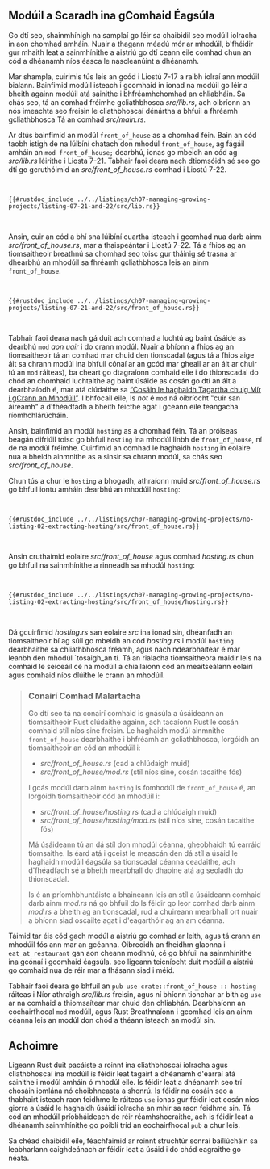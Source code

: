 ## Modúil a Scaradh ina gComhaid Éagsúla

Go dtí seo, shainmhínigh na samplaí go léir sa chaibidil seo modúil iolracha in aon chomhad amháin.
Nuair a thagann méadú mór ar mhodúil, b'fhéidir gur mhaith leat a sainmhínithe a aistriú go dtí ceann eile
comhad chun an cód a dhéanamh níos éasca le nascleanúint a dhéanamh.

Mar shampla, cuirimis tús leis an gcód i Liostú 7-17 a raibh iolraí ann
modúil bialann. Bainfimid modúil isteach i gcomhaid in ionad na modúil go léir a bheith againn
modúil atá sainithe i bhfréamhchomhad an chliabháin. Sa chás seo, tá an comhad fréimhe gcliathbhosca
_src/lib.rs_, ach oibríonn an nós imeachta seo freisin le cliathbhoscaí dénártha a bhfuil a fhréamh gcliathbhosca
Tá an comhad _src/main.rs_.

Ar dtús bainfimid an modúl `front_of_house` as a chomhad féin. Bain an
cód taobh istigh de na lúibíní chatach don mhodúl `front_of_house`, ag fágáil amháin
an `mod front_of_house;` dearbhú, ionas go mbeidh an cód ag _src/lib.rs_
léirithe i Liosta 7-21. Tabhair faoi deara nach dtiomsóidh sé seo go dtí go gcruthóimid an
_src/front_of_house.rs_ comhad i Liostú 7-22.

<Listing number="7-21" file-name="src/lib.rs" caption="Declaring the `front_of_house` module whose body will be in *src/front_of_house.rs*">

```rust,ignore,does_not_compile
{{#rustdoc_include ../../listings/ch07-managing-growing-projects/listing-07-21-and-22/src/lib.rs}}
```

</Listing>

Ansin, cuir an cód a bhí sna lúibíní cuartha isteach i gcomhad nua darb ainm
_src/front_of_house.rs_, mar a thaispeántar i Liostú 7-22. Tá a fhios ag an tiomsaitheoir breathnú
sa chomhad seo toisc gur tháinig sé trasna ar dhearbhú an mhodúil sa fhréamh gcliathbhosca
leis an ainm `front_of_house`.

<Listing number="7-22" file-name="src/front_of_house.rs" caption="Definitions inside the `front_of_house` module in *src/front_of_house.rs*">

```rust,ignore
{{#rustdoc_include ../../listings/ch07-managing-growing-projects/listing-07-21-and-22/src/front_of_house.rs}}
```

</Listing>

Tabhair faoi deara nach gá duit ach comhad a luchtú ag baint úsáide as dearbhú `mod` _aon uair_ i do
crann modúl. Nuair a bhíonn a fhios ag an tiomsaitheoir tá an comhad mar chuid den tionscadal (agus tá a fhios aige
áit sa chrann modúl ina bhfuil cónaí ar an gcód mar gheall ar an áit ar chuir tú an `mod`
ráiteas), ba cheart go dtagraíonn comhaid eile i do thionscadal do chód an chomhaid luchtaithe
ag baint úsáide as cosán go dtí an áit a dearbhaíodh é, mar atá clúdaithe sa [“Cosáin le haghaidh Tagartha
chuig Mír i gCrann an Mhodúil”][paths]<!-- déan neamhaird de -->. I bhfocail eile,
Is _not_ é `mod` ná oibríocht "cuir san áireamh" a d'fhéadfadh a bheith feicthe agat i gceann eile
teangacha ríomhchlárúcháin.

Ansin, bainfimid an modúl `hosting` as a chomhad féin. Tá an próiseas beagán
difriúil toisc go bhfuil `hosting` ina mhodúl linbh de `front_of_house`, ní de na
modúl fréimhe. Cuirfimid an comhad le haghaidh `hosting` in eolaire nua a bheidh
ainmnithe as a sinsir sa chrann modúl, sa chás seo _src/front_of_house_.

Chun tús a chur le `hosting` a bhogadh, athraíonn muid _src/front_of_house.rs_ go bhfuil iontu amháin
dearbhú an mhodúil `hosting`:

<Listing file-name="src/front_of_house.rs">

```rust,ignore
{{#rustdoc_include ../../listings/ch07-managing-growing-projects/no-listing-02-extracting-hosting/src/front_of_house.rs}}
```

</Listing>

Ansin cruthaímid eolaire _src/front_of_house_ agus comhad _hosting.rs_ chun
go bhfuil na sainmhínithe a rinneadh sa mhodúl `hosting`:

<Listing file-name="src/front_of_house/hosting.rs">

```rust,ignore
{{#rustdoc_include ../../listings/ch07-managing-growing-projects/no-listing-02-extracting-hosting/src/front_of_house/hosting.rs}}
```

</Listing>

Dá gcuirfimid _hosting.rs_ san eolaire _src_ ina ionad sin, dhéanfadh an tiomsaitheoir
bí ag súil go mbeidh an cód _hosting.rs_ i modúl `hosting` dearbhaithe sa chliathbhosca
fréamh, agus nach ndearbhaítear é mar leanbh den mhodúl `tosaigh_an tí. Tá an
rialacha tiomsaitheora maidir leis na comhaid le seiceáil cé na modúil a chiallaíonn cód an
meaitseálann eolairí agus comhaid níos dlúithe le crann an mhodúil.

> ### Conairí Comhad Malartacha
>
> Go dtí seo tá na conairí comhaid is gnásúla a úsáideann an tiomsaitheoir Rust clúdaithe againn,
> ach tacaíonn Rust le cosán comhaid stíl níos sine freisin. Le haghaidh modúl ainmnithe
> `front_of_house` dearbhaithe i bhfréamh an gcliathbhosca, lorgóidh an tiomsaitheoir an
> cód an mhodúil i:
>
> - _src/front_of_house.rs_ (cad a chlúdaigh muid)
> - _src/front_of_house/mod.rs_ (stíl níos sine, cosán tacaithe fós)
>
> I gcás modúl darb ainm `hosting` is fomhodúl de `front_of_house` é, an
> lorgóidh tiomsaitheoir cód an mhodúil i:
>
> - _src/front_of_house/hosting.rs_ (cad a chlúdaigh muid)
> - _src/front_of_house/hosting/mod.rs_ (stíl níos sine, cosán tacaithe fós)
>
> Má úsáideann tú an dá stíl don mhodúl céanna, gheobhaidh tú earráid tiomsaithe.
> Is éard atá i gceist le meascán den dá stíl a úsáid le haghaidh modúil éagsúla sa tionscadal céanna
> ceadaithe, ach d'fhéadfadh sé a bheith mearbhall do dhaoine atá ag seoladh do thionscadal.
>
> Is é an príomhbhuntáiste a bhaineann leis an stíl a úsáideann comhaid darb ainm _mod.rs_ ná go bhfuil do
> Is féidir go leor comhad darb ainm _mod.rs_ a bheith ag an tionscadal, rud a chuireann mearbhall ort
> nuair a bhíonn siad oscailte agat i d'eagarthóir ag an am céanna.

Táimid tar éis cód gach modúl a aistriú go comhad ar leith, agus tá crann an mhodúil fós ann
mar an gcéanna. Oibreoidh an fheidhm glaonna i `eat_at_restaurant` gan aon cheann
modhnú, cé go bhfuil na sainmhínithe ina gcónaí i gcomhaid éagsúla. seo
ligeann teicníocht duit modúil a aistriú go comhaid nua de réir mar a fhásann siad i méid.

Tabhair faoi deara go bhfuil an `pub use crate::front_of_house :: hosting` ráiteas i
Níor athraigh _src/lib.rs_ freisin, agus ní bhíonn tionchar ar bith ag `use` ar na comhaid
a thiomsaítear mar chuid den chliabhán. Dearbhaíonn an eochairfhocal `mod` modúil, agus Rust
Breathnaíonn i gcomhad leis an ainm céanna leis an modúl don chód a théann isteach
an modúl sin.

## Achoimre

Ligeann Rust duit pacáiste a roinnt ina cliathbhoscaí iolracha agus cliathbhoscaí ina modúil
is féidir leat tagairt a dhéanamh d'earraí atá sainithe i modúl amháin ó mhodúl eile. Is féidir leat a dhéanamh
seo trí chosáin iomlána nó choibhneasta a shonrú. Is féidir na cosáin seo a thabhairt isteach
raon feidhme le ráiteas `use` ionas gur féidir leat cosán níos giorra a úsáid le haghaidh úsáidí iolracha
an mhír sa raon feidhme sin. Tá cód an mhodúil príobháideach de réir réamhshocraithe, ach is féidir leat a dhéanamh
sainmhínithe go poiblí tríd an eochairfhocal `pub` a chur leis.

Sa chéad chaibidil eile, féachfaimid ar roinnt struchtúr sonraí bailiúcháin sa
leabharlann caighdeánach ar féidir leat a úsáid i do chód eagraithe go néata.

[paths]: ch07-03-paths-for-referring-to-an-item-in-the-module-tree.html